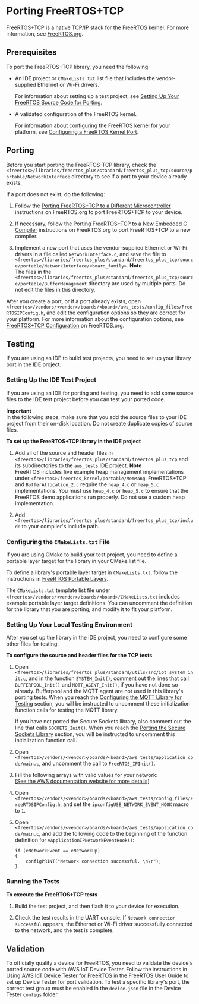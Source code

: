 # Porting FreeRTOS\+TCP<a name="porting-freertos-tcp"></a>

FreeRTOS\+TCP is a native TCP/IP stack for the FreeRTOS kernel\. For more information, see [FreeRTOS\.org](https://www.freertos.org/FreeRTOS-Plus/FreeRTOS_Plus_TCP/)\.

## Prerequisites<a name="porting-prereqs-freertos-tcp"></a>

To port the FreeRTOS\+TCP library, you need the following:
+ An IDE project or `CMakeLists.txt` list file that includes the vendor\-supplied Ethernet or Wi\-Fi drivers\.

  For information about setting up a test project, see [Setting Up Your FreeRTOS Source Code for Porting](porting-set-up-project.md)\.
+ A validated configuration of the FreeRTOS kernel\.

  For information about configuring the FreeRTOS kernel for your platform, see [Configuring a FreeRTOS Kernel Port](afr-porting-kernel.md)\.

## Porting<a name="porting-steps-freertos-tcp"></a>

Before you start porting the FreeRTOS\-TCP library, check the `<freertos>/libraries/freertos_plus/standard/freertos_plus_tcp/source/portable/NetworkInterface` directory to see if a port to your device already exists\.

If a port does not exist, do the following:

1. Follow the [Porting FreeRTOS\+TCP to a Different Microcontroller](https://www.freertos.org/FreeRTOS-Plus/FreeRTOS_Plus_TCP/Embedded_Ethernet_Porting.html) instructions on FreeRTOS\.org to port FreeRTOS\+TCP to your device\.

1. If necessary, follow the [Porting FreeRTOS\+TCP to a New Embedded C Compiler](https://www.freertos.org/FreeRTOS-Plus/FreeRTOS_Plus_TCP/Embedded_Compiler_Porting.html) instructions on FreeRTOS\.org to port FreeRTOS\+TCP to a new compiler\.

1. Implement a new port that uses the vendor\-supplied Ethernet or Wi\-Fi drivers in a file called `NetworkInterface.c`, and save the file to `<freertos>/libraries/freertos_plus/standard/freertos_plus_tcp/source/portable/NetworkInterface/<board_family>`\.
**Note**  
The files in the `<freertos>/libraries/freertos_plus/standard/freertos_plus_tcp/source/portable/BufferManagement` directory are used by multiple ports\. Do not edit the files in this directory\.

After you create a port, or if a port already exists, open `<freertos>/vendors/<vendor>/boards/<board>/aws_tests/config_files/FreeRTOSIPConfig.h`, and edit the configuration options so they are correct for your platform\. For more information about the configuration options, see [FreeRTOS\+TCP Configuration](https://www.freertos.org/FreeRTOS-Plus/FreeRTOS_Plus_TCP/TCP_IP_Configuration.html) on FreeRTOS\.org\.

## Testing<a name="porting-testing-freertos-tcp"></a>

If you are using an IDE to build test projects, you need to set up your library port in the IDE project\.

### Setting Up the IDE Test Project<a name="testing-ide-freertos-tcp"></a>

If you are using an IDE for porting and testing, you need to add some source files to the IDE test project before you can test your ported code\.

**Important**  
In the following steps, make sure that you add the source files to your IDE project from their on\-disk location\. Do not create duplicate copies of source files\.

**To set up the FreeRTOS\+TCP library in the IDE project**

1. Add all of the source and header files in `<freertos>/libraries/freertos_plus/standard/freertos_plus_tcp` and its subdirectories to the `aws_tests` IDE project\.
**Note**  
FreeRTOS includes five example heap management implementations under `<freertos>/freertos_kernel/portable/MemMang`\. FreeRTOS\+TCP and `BufferAllocation_2.c` require the `heap_4.c` or `heap_5.c` implementations\. You must use `heap_4.c` or `heap_5.c` to ensure that the FreeRTOS demo applications run properly\. Do not use a custom heap implementation\.

1. Add `<freertos>/libraries/freertos_plus/standard/freertos_plus_tcp/include` to your compiler's include path\.

### Configuring the `CMakeLists.txt` File<a name="testing-cmake-freertos-tcp"></a>

If you are using CMake to build your test project, you need to define a portable layer target for the library in your CMake list file\.

To define a library's portable layer target in `CMakeLists.txt`, follow the instructions in [FreeRTOS Portable Layers](cmake-template.md#cmake-portable)\.

The `CMakeLists.txt` template list file under `<freertos>/vendors/<vendor>/boards/<board>/CMakeLists.txt` includes example portable layer target definitions\. You can uncomment the definition for the library that you are porting, and modify it to fit your platform\.

### Setting Up Your Local Testing Environment<a name="testing-local-freertos-tcp"></a>

After you set up the library in the IDE project, you need to configure some other files for testing\.

**To configure the source and header files for the TCP tests**

1. Open `<freertos>/libraries/freertos_plus/standard/utils/src/iot_system_init.c`, and in the function `SYSTEM_Init()`, comment out the lines that call `BUFFERPOOL_Init()` and `MQTT_AGENT_Init()`, if you have not done so already\. Bufferpool and the MQTT agent are not used in this library's porting tests\. When you reach the [Configuring the MQTT Library for Testing](afr-porting-mqtt.md) section, you will be instructed to uncomment these initialization function calls for testing the MQTT library\.

   If you have not ported the Secure Sockets library, also comment out the line that calls `SOCKETS_Init()`\. When you reach the [Porting the Secure Sockets Library](afr-porting-ss.md) section, you will be instructed to uncomment this initialization function call\.

1. Open `<freertos>/vendors/<vendor>/boards/<board>/aws_tests/application_code/main.c`, and uncomment the call to `FreeRTOS_IPInit()`\.

1. Fill the following arrays with valid values for your network:    
[\[See the AWS documentation website for more details\]](http://docs.aws.amazon.com/freertos/latest/portingguide/porting-freertos-tcp.html)

1. Open `<freertos>/vendors/<vendor>/boards/<board>/aws_tests/config_files/FreeRTOSIPConfig.h`, and set the `ipconfigUSE_NETWORK_EVENT_HOOK` macro to `1`\.

1. Open `<freertos>/vendors/<vendor>/boards/<board>/aws_tests/application_code/main.c`, and add the following code to the beginning of the function definition for `vApplicationIPNetworkEventHook()`:

   ```
   if (eNetworkEvent == eNetworkUp)
   {
       configPRINT("Network connection successful. \n\r");
   }
   ```

### Running the Tests<a name="testing-run-freertos-tcp"></a>

**To execute the FreeRTOS\+TCP tests**

1. Build the test project, and then flash it to your device for execution\.

1. Check the test results in the UART console\. If `Network connection successful` appears, the Ethernet or Wi\-Fi driver successfully connected to the network, and the test is complete\.

## Validation<a name="w3aac11c25c11c11"></a>

To officially qualify a device for FreeRTOS, you need to validate the device's ported source code with AWS IoT Device Tester\. Follow the instructions in [ Using AWS IoT Device Tester for FreeRTOS](https://docs.aws.amazon.com/freertos/latest/userguide/device-tester-for-freertos-ug.html) in the FreeRTOS User Guide to set up Device Tester for port validation\. To test a specific library's port, the correct test group must be enabled in the `device.json` file in the Device Tester `configs` folder\.